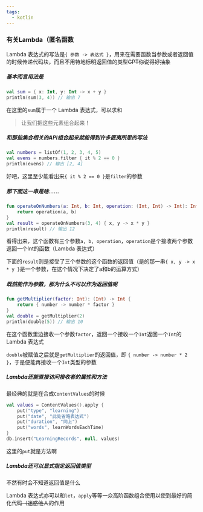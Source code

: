 ```yaml
---
tags:
  - kotlin
---
```

### 有关Lambda（匿名函数

Lambda 表达式的写法是`{ 参数 -> 表达式 }`，用来在需要函数当参数或者返回值的时候传递代码块，而且不用特地标明返回值的类型~~GPT你说得好抽象~~

##### 基本而言用法是

```kotlin
val sum = { x: Int, y: Int -> x + y }
println(sum(3, 4)) // 输出 7
```

在这里的`sum`属于一个 Lambda 表达式，可以求和

> 让我们把这些元素组合起来！

##### 和那些集合相关的API组合起来就能得到许多匪夷所思的写法

```kotlin
val numbers = listOf(1, 2, 3, 4, 5)
val evens = numbers.filter { it % 2 == 0 }
println(evens) // 输出 [2, 4]
```

好吧，这里至少能看出来`{ it % 2 == 0 }`是`filter`的参数

##### 那下面这一串是啥……

```kotlin
fun operateOnNumbers(a: Int, b: Int, operation: (Int, Int) -> Int): Int {
    return operation(a, b)
}
val result = operateOnNumbers(3, 4) { x, y -> x * y }
println(result) // 输出 12
```

看得出来，这个函数有三个参数`a, b, operation`，`operation`是个接收两个参数返回一个Int的函数（Lambda 表达式）

下面的`result`则是接受了三个参数的这个函数的返回值（是的那一串`{ x, y -> x * y }`是一个参数，在这个情况下决定了a和b的运算方式）

##### 既然能作为参数，那为什么不可以作为返回值呢

```kotlin
fun getMultiplier(factor: Int): (Int) -> Int {
    return { number -> number * factor }
}
val double = getMultiplier(2)
println(double(5)) // 输出 10
```

在这个函数里边接收一个参数`factor`，返回一个接收一个`Int`返回一个`Int`的Lambda 表达式

`double`被赋值之后就是`getMultiplier`的返回值，即 `{ number -> number * 2 }`，于是便能再接收一个`Int`类型的参数

##### Lambda还能直接访问接收者的属性和方法

最经典的就是在合成`ContentValues`的时候

```kotlin
val values = ContentValues().apply {
    put("type", "learning")
    put("date", "此处省略表达式")
    put("duration", "同上")
    put("words", learnWordsEachTime)
} 
db.insert("LearningRecords", null, values)
```

这里的`put`就是方法啊

##### Lambda还可以显式指定返回值类型

不然有时会不知道返回值是什么



Lambda 表达式亦可以和`let`，`apply`等等一众高阶函数组合使用以使到最好的简化代码~~（迷惑他人~~的作用